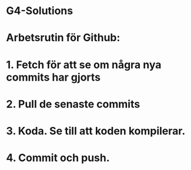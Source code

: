 # G4-Solutions

# Arbetsrutin för Github:
# 1. Fetch för att se om några nya commits har gjorts
# 2. Pull de senaste commits 
# 3. Koda. Se till att koden kompilerar.
# 4. Commit och push. 
